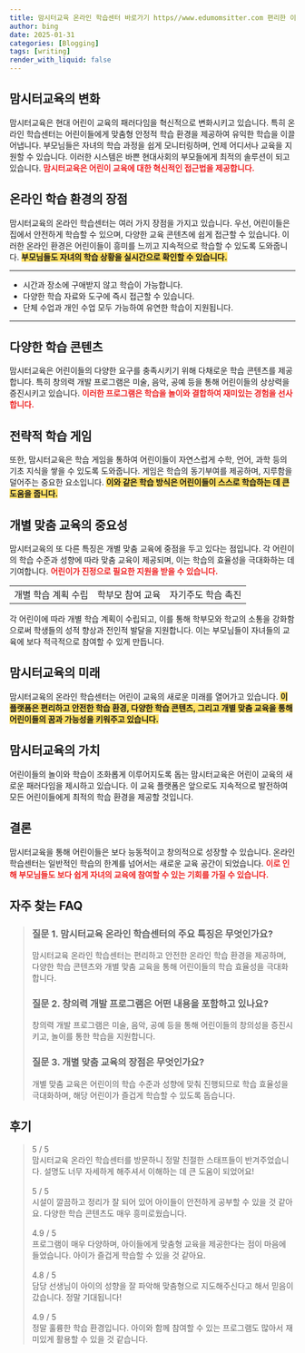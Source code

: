 ```yaml
---
title: 맘시터교육 온라인 학습센터 바로가기 https//www.edumomsitter.com 편리한 이용
author: bing
date: 2025-01-31
categories: [Blogging]
tags: [writing]
render_with_liquid: false
---
```



<h2 id='맘시터교육의 변화'>맘시터교육의 변화</h2>

<p>맘시터교육은 현대 어린이 교육의 패러다임을 혁신적으로 변화시키고 있습니다. 특히 온라인 학습센터는 어린이들에게 맞춤형 안정적 학습 환경을 제공하여 유익한 학습을 이끌어냅니다. 부모님들은 자녀의 학습 과정을 쉽게 모니터링하며, 언제 어디서나 교육을 지원할 수 있습니다. 이러한 시스템은 바쁜 현대사회의 부모들에게 최적의 솔루션이 되고 있습니다. <b><span style="color: #ee2323;">맘시터교육은 어린이 교육에 대한 혁신적인 접근법을 제공합니다.</span></b></p>

<h2 id='온라인 학습 환경의 장점'>온라인 학습 환경의 장점</h2>

<p>맘시터교육의 온라인 학습센터는 여러 가지 장점을 가지고 있습니다. 우선, 어린이들은 집에서 안전하게 학습할 수 있으며, 다양한 교육 콘텐츠에 쉽게 접근할 수 있습니다. 이러한 온라인 환경은 어린이들이 흥미를 느끼고 지속적으로 학습할 수 있도록 도와줍니다. <b><span style="background-color: #ffe066;">부모님들도 자녀의 학습 상황을 실시간으로 확인할 수 있습니다.</span></b></p>

<hr />

<ul>
    <li>시간과 장소에 구애받지 않고 학습이 가능합니다.</li>
    <li>다양한 학습 자료와 도구에 즉시 접근할 수 있습니다.</li>
    <li>단체 수업과 개인 수업 모두 가능하여 유연한 학습이 지원됩니다.</li>
</ul>

<hr />

<h2 id='다양한 학습 콘텐츠'>다양한 학습 콘텐츠</h2>

<p>맘시터교육은 어린이들의 다양한 요구를 충족시키기 위해 다채로운 학습 콘텐츠를 제공합니다. 특히 창의력 개발 프로그램은 미술, 음악, 공예 등을 통해 어린이들의 상상력을 증진시키고 있습니다. <b><span style="color: #ee2323;">이러한 프로그램은 학습을 놀이와 결합하여 재미있는 경험을 선사합니다.</span></b></p>

<h2 id='전략적 학습 게임'>전략적 학습 게임</h2>

<p>또한, 맘시터교육은 학습 게임을 통하여 어린이들이 자연스럽게 수학, 언어, 과학 등의 기초 지식을 쌓을 수 있도록 도와줍니다. 게임은 학습의 동기부여를 제공하며, 지루함을 덜어주는 중요한 요소입니다. <b><span style="background-color: #ffe066;">이와 같은 학습 방식은 어린이들이 스스로 학습하는 데 큰 도움을 줍니다.</span></b></p>

<h2 id='개별 맞춤 교육의 중요성'>개별 맞춤 교육의 중요성</h2>

<p>맘시터교육의 또 다른 특징은 개별 맞춤 교육에 중점을 두고 있다는 점입니다. 각 어린이의 학습 수준과 성향에 따라 맞춤 교육이 제공되며, 이는 학습의 효율성을 극대화하는 데 기여합니다. <b><span style="color: #ee2323;">어린이가 진정으로 필요한 지원을 받을 수 있습니다.</span></b></p>

<table>
    <tr>
        <td>개별 학습 계획 수립</td>
        <td>학부모 참여 교육</td>
        <td>자기주도 학습 촉진</td>
    </tr>
</table>

<p>각 어린이에 따라 개별 학습 계획이 수립되고, 이를 통해 학부모와 학교의 소통을 강화함으로써 학생들의 성적 향상과 전인적 발달을 지원합니다. 이는 부모님들이 자녀들의 교육에 보다 적극적으로 참여할 수 있게 만듭니다.</p>

<h2 id='맘시터교육의 미래'>맘시터교육의 미래</h2>

<p>맘시터교육의 온라인 학습센터는 어린이 교육의 새로운 미래를 열어가고 있습니다. <b><span style="background-color: #ffe066;">이 플랫폼은 편리하고 안전한 학습 환경, 다양한 학습 콘텐츠, 그리고 개별 맞춤 교육을 통해 어린이들의 꿈과 가능성을 키워주고 있습니다.</span></b></p>

<h2 id='맘시터교육의 가치'>맘시터교육의 가치</h2>

<p>어린이들의 놀이와 학습이 조화롭게 이루어지도록 돕는 맘시터교육은 어린이 교육의 새로운 패러다임을 제시하고 있습니다. 이 교육 플랫폼은 앞으로도 지속적으로 발전하여 모든 어린이들에게 최적의 학습 환경을 제공할 것입니다.</p>

<h2 id='결론'>결론</h2>

<p>맘시터교육을 통해 어린이들은 보다 능동적이고 창의적으로 성장할 수 있습니다. 온라인 학습센터는 일반적인 학습의 한계를 넘어서는 새로운 교육 공간이 되었습니다. <b><span style="color: #ee2323;">이로 인해 부모님들도 보다 쉽게 자녀의 교육에 참여할 수 있는 기회를 가질 수 있습니다.</span></b></p>


<h2 id='자주_찾는_FAQ'>자주 찾는 FAQ</h2>
<div itemscope="" itemtype="https://schema.org/FAQPage"> 
<blockquote> 
<div itemscope="" itemprop="mainEntity" itemtype="https://schema.org/Question"> 
<h3 itemprop="name">질문 1. 맘시터교육 온라인 학습센터의 주요 특징은 무엇인가요?</h3> 
<div itemscope="" itemprop="acceptedAnswer" itemtype="https://schema.org/Answer"> 
<span itemprop="text"> 
<p>맘시터교육 온라인 학습센터는 편리하고 안전한 온라인 학습 환경을 제공하며, 다양한 학습 콘텐츠와 개별 맞춤 교육을 통해 어린이들의 학습 효율성을 극대화합니다.</p> 
</span> 
</div> 
</div> 

<div itemscope="" itemprop="mainEntity" itemtype="https://schema.org/Question"> 
<h3 itemprop="name">질문 2. 창의력 개발 프로그램은 어떤 내용을 포함하고 있나요?</h3> 
<div itemscope="" itemprop="acceptedAnswer" itemtype="https://schema.org/Answer"> 
<span itemprop="text"> 
<p>창의력 개발 프로그램은 미술, 음악, 공예 등을 통해 어린이들의 창의성을 증진시키고, 놀이를 통한 학습을 지원합니다.</p> 
</span> 
</div> 
</div> 

<div itemscope="" itemprop="mainEntity" itemtype="https://schema.org/Question"> 
<h3 itemprop="name">질문 3. 개별 맞춤 교육의 장점은 무엇인가요?</h3> 
<div itemscope="" itemprop="acceptedAnswer" itemtype="https://schema.org/Answer"> 
<span itemprop="text"> 
<p>개별 맞춤 교육은 어린이의 학습 수준과 성향에 맞춰 진행되므로 학습 효율성을 극대화하며, 해당 어린이가 즐겁게 학습할 수 있도록 돕습니다.</p> 
</span> 
</div> 
</div> 
</blockquote> 
</div>
<h2 id='후기'>후기</h2>
<div itemscope itemtype="https://schema.org/Product">
  <blockquote>
  <div itemprop="review" itemscope itemtype="https://schema.org/Review">
      <div itemprop="reviewRating" itemscope itemtype="https://schema.org/Rating"> <span itemprop="ratingValue">5</span> / <span itemprop="bestRating">5</span> </div>
      <span itemprop="reviewBody">맘시터교육 온라인 학습센터를 방문하니 정말 친절한 스태프들이 반겨주었습니다. 설명도 너무 자세하게 해주셔서 이해하는 데 큰 도움이 되었어요!</span>
  </div>
  <br>
  <div itemprop="review" itemscope itemtype="https://schema.org/Review">
      <div itemprop="reviewRating" itemscope itemtype="https://schema.org/Rating"> <span itemprop="ratingValue">5</span> / <span itemprop="bestRating">5</span> </div>
      <span itemprop="reviewBody">시설이 깔끔하고 정리가 잘 되어 있어 아이들이 안전하게 공부할 수 있을 것 같아요. 다양한 학습 콘텐츠도 매우 흥미로웠습니다.</span>
  </div>
  <br>
  <div itemprop="review" itemscope itemtype="https://schema.org/Review">
      <div itemprop="reviewRating" itemscope itemtype="https://schema.org/Rating"> <span itemprop="ratingValue">4.9</span> / <span itemprop="bestRating">5</span> </div>
      <span itemprop="reviewBody">프로그램이 매우 다양하며, 아이들에게 맞춤형 교육을 제공한다는 점이 마음에 들었습니다. 아이가 즐겁게 학습할 수 있을 것 같아요.</span>
  </div>
  <br>
  <div itemprop="review" itemscope itemtype="https://schema.org/Review">
      <div itemprop="reviewRating" itemscope itemtype="https://schema.org/Rating"> <span itemprop="ratingValue">4.8</span> / <span itemprop="bestRating">5</span> </div>
      <span itemprop="reviewBody">담당 선생님이 아이의 성향을 잘 파악해 맞춤형으로 지도해주신다고 해서 믿음이 갔습니다. 정말 기대됩니다!</span>
  </div>
  <br>
  <div itemprop="review" itemscope itemtype="https://schema.org/Review">
      <div itemprop="reviewRating" itemscope itemtype="https://schema.org/Rating"> <span itemprop="ratingValue">4.9</span> / <span itemprop="bestRating">5</span> </div>
      <span itemprop="reviewBody">정말 훌륭한 학습 환경입니다. 아이와 함께 참여할 수 있는 프로그램도 많아서 재미있게 활용할 수 있을 것 같습니다.</span>
  </div>
  </blockquote>
</div>
